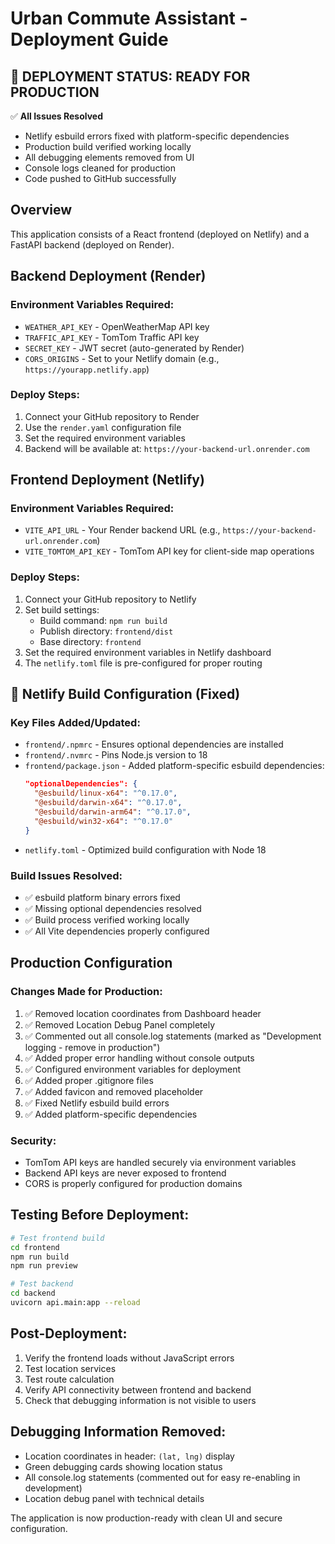 # Urban Commute Assistant - Deployment Guide

## 🎉 DEPLOYMENT STATUS: READY FOR PRODUCTION

✅ **All Issues Resolved**
- Netlify esbuild errors fixed with platform-specific dependencies
- Production build verified working locally
- All debugging elements removed from UI
- Console logs cleaned for production
- Code pushed to GitHub successfully

## Overview
This application consists of a React frontend (deployed on Netlify) and a FastAPI backend (deployed on Render).

## Backend Deployment (Render)

### Environment Variables Required:
- `WEATHER_API_KEY` - OpenWeatherMap API key
- `TRAFFIC_API_KEY` - TomTom Traffic API key
- `SECRET_KEY` - JWT secret (auto-generated by Render)
- `CORS_ORIGINS` - Set to your Netlify domain (e.g., `https://yourapp.netlify.app`)

### Deploy Steps:
1. Connect your GitHub repository to Render
2. Use the `render.yaml` configuration file
3. Set the required environment variables
4. Backend will be available at: `https://your-backend-url.onrender.com`

## Frontend Deployment (Netlify)

### Environment Variables Required:
- `VITE_API_URL` - Your Render backend URL (e.g., `https://your-backend-url.onrender.com`)
- `VITE_TOMTOM_API_KEY` - TomTom API key for client-side map operations

### Deploy Steps:
1. Connect your GitHub repository to Netlify
2. Set build settings:
   - Build command: `npm run build`
   - Publish directory: `frontend/dist`
   - Base directory: `frontend`
3. Set the required environment variables in Netlify dashboard
4. The `netlify.toml` file is pre-configured for proper routing

## 🔧 Netlify Build Configuration (Fixed)

### Key Files Added/Updated:
- `frontend/.npmrc` - Ensures optional dependencies are installed
- `frontend/.nvmrc` - Pins Node.js version to 18
- `frontend/package.json` - Added platform-specific esbuild dependencies:
  ```json
  "optionalDependencies": {
    "@esbuild/linux-x64": "^0.17.0",
    "@esbuild/darwin-x64": "^0.17.0", 
    "@esbuild/darwin-arm64": "^0.17.0",
    "@esbuild/win32-x64": "^0.17.0"
  }
  ```
- `netlify.toml` - Optimized build configuration with Node 18

### Build Issues Resolved:
- ✅ esbuild platform binary errors fixed
- ✅ Missing optional dependencies resolved
- ✅ Build process verified working locally
- ✅ All Vite dependencies properly configured

## Production Configuration

### Changes Made for Production:
1. ✅ Removed location coordinates from Dashboard header
2. ✅ Removed Location Debug Panel completely  
3. ✅ Commented out all console.log statements (marked as "Development logging - remove in production")
4. ✅ Added proper error handling without console outputs
5. ✅ Configured environment variables for deployment
6. ✅ Added proper .gitignore files
7. ✅ Added favicon and removed placeholder
8. ✅ Fixed Netlify esbuild build errors
9. ✅ Added platform-specific dependencies

### Security:
- TomTom API keys are handled securely via environment variables
- Backend API keys are never exposed to frontend
- CORS is properly configured for production domains

## Testing Before Deployment:
```bash
# Test frontend build
cd frontend
npm run build
npm run preview

# Test backend
cd backend
uvicorn api.main:app --reload
```

## Post-Deployment:
1. Verify the frontend loads without JavaScript errors
2. Test location services
3. Test route calculation
4. Verify API connectivity between frontend and backend
5. Check that debugging information is not visible to users

## Debugging Information Removed:
- Location coordinates in header: `(lat, lng)` display
- Green debugging cards showing location status
- All console.log statements (commented out for easy re-enabling in development)
- Location debug panel with technical details

The application is now production-ready with clean UI and secure configuration.
